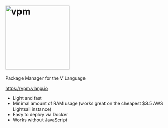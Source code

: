 <h1>
    <img width='200' alt='vpm' src='https://user-images.githubusercontent.com/26527529/108953907-04e46a80-767d-11eb-98ec-a22a7f2ab7a6.png'>
</h1>

Package Manager for the V Language

https://vpm.vlang.io

- Light and fast
- Minimal amount of RAM usage (works great on the cheapest $3.5 AWS Lightsail instance)
- Easy to deploy via Docker
- Works without JavaScript